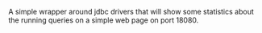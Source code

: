 A simple wrapper around jdbc drivers that will show some statistics about the running queries on a simple web page on port 18080.
